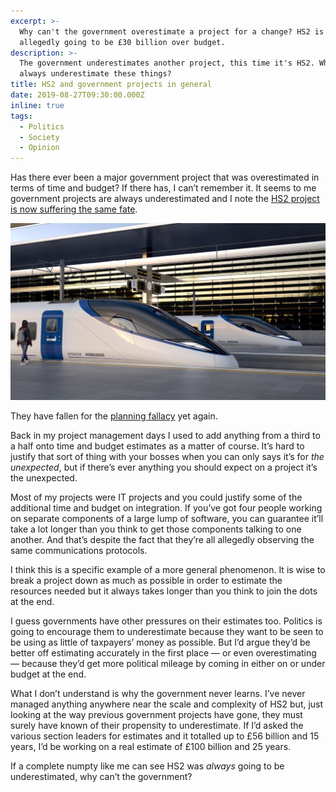 ```yaml
---
excerpt: >-
  Why can't the government overestimate a project for a change? HS2 is already
  allegedly going to be £30 billion over budget.
description: >-
  The government underestimates another project, this time it's HS2. Why do they
  always underestimate these things?
title: HS2 and government projects in general
date: 2019-08-27T09:30:00.000Z
inline: true
tags:
  - Politics
  - Society
  - Opinion
---
```

Has there ever been a major government project that was overestimated in terms of time and budget? If there has, I can’t remember it. It seems to me government projects are always underestimated and I note the [HS2 project is now suffering the same fate](https://www.bbc.co.uk/news/business-49450297 "Read the BBC's article about HS2.").

![Picture of possible HS2 train.](/assets/images/posts/2019/08/2019-08-27-hs2.jpg "@itemprop=image")

They have fallen for the [planning fallacy](https://en.wikipedia.org/wiki/Planning_fallacy "Wikipedia article about the planning fallacy.") yet again. 

Back in my project management days I used to add anything from a third to a half onto time and budget estimates as a matter of course. It’s hard to justify that sort of thing with your bosses when you can only says it’s for _the unexpected_, but if there’s ever anything you should expect on a project it’s the unexpected.

Most of my projects were IT projects and you could justify some of the additional time and budget on integration. If you’ve got four people working on separate components of a large lump of software, you can guarantee it’ll take a lot longer than you think to get those components talking to one another. And that’s despite the fact that they’re all allegedly observing the same communications protocols.

I think this is a specific example of a more general phenomenon. It is wise to break a project down as much as possible in order to estimate the resources needed but it always takes longer than you think to join the dots at the end.

I guess governments have other pressures on their estimates too. Politics is going to encourage them to underestimate because they want to be seen to be using as little of taxpayers’ money as possible. But I’d argue they’d be better off estimating accurately in the first place — or even overestimating — because they’d get more political mileage by coming in either on or under budget at the end.

What I don’t understand is why the government never learns. I’ve never managed anything anywhere near the scale and complexity of HS2 but, just looking at the way previous government projects have gone, they must surely have known of their propensity to underestimate. If I’d asked the various section leaders for estimates and it totalled up to £56 billion and 15 years, I’d be working on a real estimate of £100 billion and 25 years.

If a complete numpty like me can see HS2 was _always_ going to be underestimated, why can’t the government?

